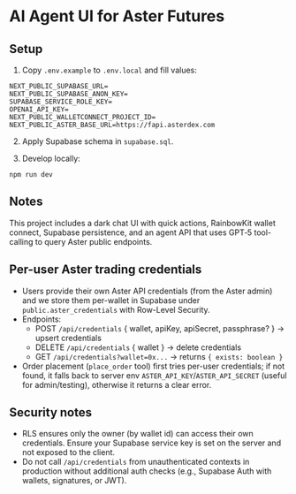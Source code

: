 AI Agent UI for Aster Futures
================================

Setup
-----

1. Copy `.env.example` to `.env.local` and fill values:

```
NEXT_PUBLIC_SUPABASE_URL=
NEXT_PUBLIC_SUPABASE_ANON_KEY=
SUPABASE_SERVICE_ROLE_KEY=
OPENAI_API_KEY=
NEXT_PUBLIC_WALLETCONNECT_PROJECT_ID=
NEXT_PUBLIC_ASTER_BASE_URL=https://fapi.asterdex.com
```

2. Apply Supabase schema in `supabase.sql`.

3. Develop locally:

```
npm run dev
```

Notes
-----

This project includes a dark chat UI with quick actions, RainbowKit wallet connect, Supabase persistence, and an agent API that uses GPT‑5 tool-calling to query Aster public endpoints.

Per-user Aster trading credentials
---------------------------------

- Users provide their own Aster API credentials (from the Aster admin) and we store them per-wallet in Supabase under `public.aster_credentials` with Row-Level Security.
- Endpoints:
  - POST `/api/credentials` { wallet, apiKey, apiSecret, passphrase? } → upsert credentials
  - DELETE `/api/credentials` { wallet } → delete credentials
  - GET `/api/credentials?wallet=0x...` → returns `{ exists: boolean }`
- Order placement (`place_order` tool) first tries per-user credentials; if not found, it falls back to server env `ASTER_API_KEY`/`ASTER_API_SECRET` (useful for admin/testing), otherwise it returns a clear error.

Security notes
--------------
- RLS ensures only the owner (by wallet id) can access their own credentials. Ensure your Supabase service key is set on the server and not exposed to the client.
- Do not call `/api/credentials` from unauthenticated contexts in production without additional auth checks (e.g., Supabase Auth with wallets, signatures, or JWT).
